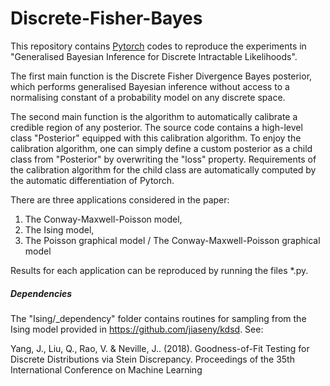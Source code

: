 # Discrete-Fisher-Bayes

This repository contains [Pytorch](https://pytorch.org/) codes to reproduce the experiments in "Generalised Bayesian Inference for Discrete Intractable Likelihoods".

The first main function is the Discrete Fisher Divergence Bayes posterior, which performs generalised Bayesian inference without access to a normalising constant of a probability model on any discrete space. 

The second main function is the algorithm to automatically calibrate a credible region of any posterior. The source code contains a high-level class "Posterior" equipped with this calibration algorithm. To enjoy the calibration algorithm, one can simply define a custom posterior as a child class from "Posterior" by overwriting the "loss" property. Requirements of the calibration algorithm for the child class are automatically computed by the automatic differentiation of Pytorch.

There are three applications considered in the paper: 

1. The Conway-Maxwell-Poisson model,
2. The Ising model, 
3. The Poisson graphical model / The Conway-Maxwell-Poisson graphical model

Results for each application can be reproduced by running the files *.py.



##### Dependencies

The "Ising/_dependency" folder contains routines for sampling from the Ising model provided in <https://github.com/jiaseny/kdsd>. See:

Yang, J., Liu, Q., Rao, V. &amp; Neville, J.. (2018). Goodness-of-Fit Testing for Discrete Distributions via Stein Discrepancy. Proceedings of the 35th International Conference on Machine Learning

